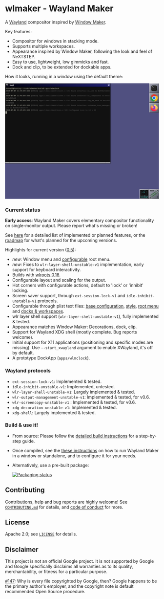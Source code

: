 # wlmaker - Wayland Maker

A [Wayland](https://wayland.freedesktop.org/) compositor inspired by
[Window Maker](https://www.windowmaker.org/).

Key features:

* Compositor for windows in stacking mode.
* Supports multiple workspaces.
* Appearance inspired by Window Maker, following the look and feel of NeXTSTEP.
* Easy to use, lightweight, low gimmicks and fast.
* Dock and clip, to be extended for dockable apps.

How it looks, running in a window using the default theme:

![Screenshot of wlmaker running in a window](doc/wlmaker-default-screenshot.png)

### Current status

**Early access**: Wayland Maker covers elementary compositor functionality on single-monitor output. Please report what's missing or broken!

See [here](doc/FEATURES.md) for a detailed list of implemented or planned
features, or the [roadmap](doc/ROADMAP.md) for what's planned for the upcoming
versions.

Highlights for current version ([0.5](https://github.com/phkaeser/wlmaker/releases/tag/v0.5)):

* *new:* Window menu and [configurable](https://github.com/phkaeser/wlmaker/blob/main/etc/root-menu.plist) root menu.
* *new:* Fixes to `wlr-layer-shell-unstable-v1` implementation, early support for keyboard interactivity.
* Builds with [wlroots 0.18](https://gitlab.freedesktop.org/wlroots/wlroots/-/tags).
* Configurable layout and scaling for the output.
* Hot corners with configurable actions, default to 'lock' or 'inhibit' locking.
* Screen saver support, through `ext-session-lock-v1` and `idle-inhibit-unstable-v1` protocols.
* Configurable through plist text files: [base configuration](etc/wlmaker.plist),
  [style](etc/style.plist), [root menu](etc/root-menu.plist) and
  [docks & workspaces](etc/wlmaker-state.plist).
* wlr layer shell support (`wlr-layer-shell-unstable-v1`), fully implemented & tested.
* Appearance matches Window Maker: Decorations, dock, clip.
* Support for Wayland XDG shell (mostly complete. Bug reports welcome).
* Initial support for X11 applications (positioning and specific modes are missing).
  Use `--start_xwayland` argument to enable XWayland, it's off by default.
* A prototype DockApp (`apps/wlmclock`).

### Wayland protocols

* `ext-session-lock-v1`: Implemented & tested.
* `idle-inhibit-unstable-v1`: Implemented, untested.
* `wlr-layer-shell-unstable-v1`: Largely implemented & tested.
* `wlr-output-management-unstable-v1`: Implemented & tested, for v0.6.
* `wlr-screencopy-unstable-v1` : Implemented & tested, for v0.6.
* `xdg-decoration-unstable-v1`: Implemented & tested.
* `xdg-shell`: Largely implemented & tested.

### Build & use it!

* From source: Please follow the [detailed build instructions](doc/BUILD.md)
  for a step-by-step guide.

* Once compiled, see the [these instructions](doc/RUN.md) on how to run
  Wayland Maker in a window or standalone, and to configure it for your needs.

* Alternatively, use a pre-built package:

  [![Packaging status](https://repology.org/badge/vertical-allrepos/wlmaker.svg)](https://repology.org/project/wlmaker/versions)

## Contributing

Contributions, help and bug reports are highly welcome! See
[`CONTRIBUTING.md`](CONTRIBUTING.md) for details, and
[code of conduct](CODE_OF_CONDUCT.md) for more.

## License

Apache 2.0; see [`LICENSE`](LICENSE) for details.

## Disclaimer

This project is not an official Google project. It is not supported by
Google and Google specifically disclaims all warranties as to its quality,
merchantability, or fitness for a particular purpose.

[#147](https://github.com/phkaeser/wlmaker/issues/147): Why is every file
copyrighted by Google, then? Google happens to be the primary author's
employer, and the copyright note is default recommended Open Source procedure.
